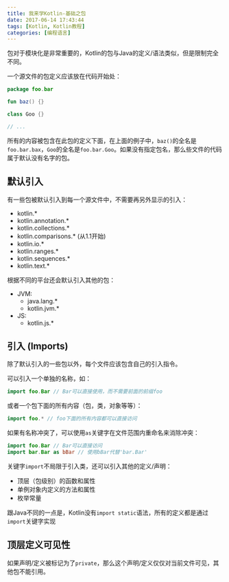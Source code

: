 ```yaml
---
title: 我来学Kotlin-基础之包
date: 2017-06-14 17:43:44
tags: [Kotlin, Kotlin教程]
categories: [编程语言]
---
```


包对于模块化是非常重要的，Kotlin的包与Java的定义/语法类似，但是限制完全不同。

<!-- more -->

一个源文件的包定义应该放在代码开始处：

```Kotlin
package foo.bar

fun baz() {}

class Goo {}

// ...
```

所有的内容被包含在此包的定义下面，在上面的例子中，`baz()`的全名是`foo.bar.bax`，`Goo`的全名是`foo.bar.Goo`。如果没有指定包名，那么些文件的代码属于默认没有名字的包。

## 默认引入

有一些包被默认引入到每一个源文件中，不需要再另外显示的引入：

- kotlin.*
- kotlin.annotation.*
- kotlin.collections.*
- kotlin.comparisons.* (从1.1开始)
- kotlin.io.*
- kotlin.ranges.*
- kotlin.sequences.*
- kotlin.text.*

根据不同的平台还会默认引入其他的包：

- JVM:
  - java.lang.*
  - kotlin.jvm.*
- JS:
  - kotlin.js.*

## 引入 (Imports)

除了默认引入的一些包以外，每个文件应该包含自己的引入指令。

可以引入一个单独的名称，如：

```Kotlin
import foo.Bar // Bar可以直接使用，而不需要前面的前缀foo
```

或者一个包下面的所有内容（包，类，对象等等）：

```Kotlin
import foo.* // foo下面的所有内容都可以直接访问
```

如果有名称冲突了，可以使用`as`关键字在文件范围内重命名来消除冲突：

```Kotlin
import foo.Bar // Bar可以直接访问
import bar.Bar as bBar // 使用bBar代替'bar.Bar'
```

关键字`import`不局限于引入类，还可以引入其他的定义/声明：

- 顶层（包级别）的函数和属性
- 单例对象内定义的方法和属性
- 枚举常量

跟Java不同的一点是，Kotlin没有`import static`语法，所有的定义都是通过`import`关键字实现

## 顶层定义可见性

如果声明/定义被标记为了`private`，那么这个声明/定义仅仅对当前文件可见，其他包不能引用。
